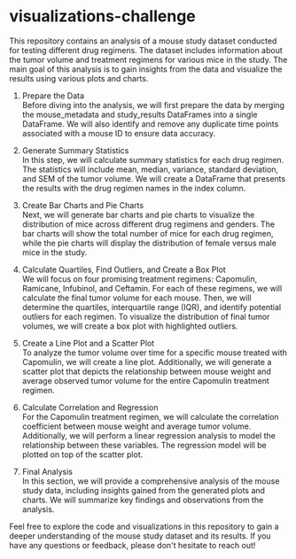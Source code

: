 # visualizations-challenge

This repository contains an analysis of a mouse study dataset conducted for testing different drug regimens. The dataset includes information about the tumor volume and treatment regimens for various mice in the study. The main goal of this analysis is to gain insights from the data and visualize the results using various plots and charts.

1. Prepare the Data
\
Before diving into the analysis, we will first prepare the data by merging the mouse_metadata and study_results DataFrames into a single DataFrame. We will also identify and remove any duplicate time points associated with a mouse ID to ensure data accuracy.

2. Generate Summary Statistics
\
In this step, we will calculate summary statistics for each drug regimen. The statistics will include mean, median, variance, standard deviation, and SEM of the tumor volume. We will create a DataFrame that presents the results with the drug regimen names in the index column.

3. Create Bar Charts and Pie Charts
\
Next, we will generate bar charts and pie charts to visualize the distribution of mice across different drug regimens and genders. The bar charts will show the total number of mice for each drug regimen, while the pie charts will display the distribution of female versus male mice in the study.

4. Calculate Quartiles, Find Outliers, and Create a Box Plot 
\
We will focus on four promising treatment regimens: Capomulin, Ramicane, Infubinol, and Ceftamin. For each of these regimens, we will calculate the final tumor volume for each mouse. Then, we will determine the quartiles, interquartile range (IQR), and identify potential outliers for each regimen. To visualize the distribution of final tumor volumes, we will create a box plot with highlighted outliers.

5. Create a Line Plot and a Scatter Plot 
\
To analyze the tumor volume over time for a specific mouse treated with Capomulin, we will create a line plot. Additionally, we will generate a scatter plot that depicts the relationship between mouse weight and average observed tumor volume for the entire Capomulin treatment regimen.

6. Calculate Correlation and Regression 
\
For the Capomulin treatment regimen, we will calculate the correlation coefficient between mouse weight and average tumor volume. Additionally, we will perform a linear regression analysis to model the relationship between these variables. The regression model will be plotted on top of the scatter plot.

7. Final Analysis 
\
In this section, we will provide a comprehensive analysis of the mouse study data, including insights gained from the generated plots and charts. We will summarize key findings and observations from the analysis.

Feel free to explore the code and visualizations in this repository to gain a deeper understanding of the mouse study dataset and its results. If you have any questions or feedback, please don't hesitate to reach out!
